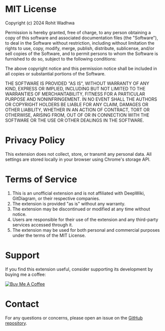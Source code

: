 # MIT License

Copyright (c) 2024 Rohit Wadhwa

Permission is hereby granted, free of charge, to any person obtaining a copy
of this software and associated documentation files (the "Software"), to deal
in the Software without restriction, including without limitation the rights
to use, copy, modify, merge, publish, distribute, sublicense, and/or sell
copies of the Software, and to permit persons to whom the Software is
furnished to do so, subject to the following conditions:

The above copyright notice and this permission notice shall be included in all
copies or substantial portions of the Software.

THE SOFTWARE IS PROVIDED "AS IS", WITHOUT WARRANTY OF ANY KIND, EXPRESS OR
IMPLIED, INCLUDING BUT NOT LIMITED TO THE WARRANTIES OF MERCHANTABILITY,
FITNESS FOR A PARTICULAR PURPOSE AND NONINFRINGEMENT. IN NO EVENT SHALL THE
AUTHORS OR COPYRIGHT HOLDERS BE LIABLE FOR ANY CLAIM, DAMAGES OR OTHER
LIABILITY, WHETHER IN AN ACTION OF CONTRACT, TORT OR OTHERWISE, ARISING FROM,
OUT OF OR IN CONNECTION WITH THE SOFTWARE OR THE USE OR OTHER DEALINGS IN THE
SOFTWARE.

# Privacy Policy

This extension does not collect, store, or transmit any personal data. All settings are stored locally in your browser using Chrome's storage API.

# Terms of Service

1. This is an unofficial extension and is not affiliated with DeepWiki, GitDiagram, or their respective companies.
2. The extension is provided "as is" without any warranty.
3. The extension may be discontinued or modified at any time without notice.
4. Users are responsible for their use of the extension and any third-party services accessed through it.
5. The extension may be used for both personal and commercial purposes under the terms of the MIT License.

# Support

If you find this extension useful, consider supporting its development by buying me a coffee:

[![Buy Me A Coffee](https://cdn.buymeacoffee.com/buttons/bmc-new-btn-logo.svg)](https://www.buymeacoffee.com/rohitwadhwa)

# Contact

For any questions or concerns, please open an issue on the [GitHub repository](https://github.com/rohit-wadhwa/git-repo-tools). 